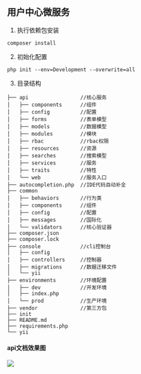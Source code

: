 ## 用户中心微服务

1. 执行依赖包安装
```
composer install
```

2. 初始化配置
```
php init --env=Development --overwrite=all
```

3. 目录结构
```
├── api                 //核心服务
│   ├── components      //组件
│   ├── config          //配置
│   ├── forms           //表单模型
│   ├── models          //数据模型
│   ├── modules         //模块
│   ├── rbac            //rbac权限
│   ├── resources       //资源
│   ├── searches        //搜索模型
│   ├── services        //服务
│   ├── traits          //特性
│   └── web             //服务入口
├── autocompletion.php  //IDE代码自动补全
├── common
│   ├── behaviors       //行为类
│   ├── components      //组件
│   ├── config          //配置
│   ├── messages        //国际化
│   └── validators      //核心验证器
├── composer.json    
├── composer.lock    
├── console             //cli控制台    
│   ├── config    
│   ├── controllers     //控制器
│   ├── migrations      //数据迁移文件
│   └── yii    
├── environments        //环境配置
│   ├── dev             //开发环境
│   ├── index.php    
│   └── prod            //生产环境
├── vendor              //第三方包
├── init
├── README.md
├── requirements.php
└── yii
```
#### api文档效果图
<img src="https://www.ryan1068.cn/wp-content/uploads/2020/06/QQ%E6%88%AA%E5%9B%BE20200612171246.png"  />
